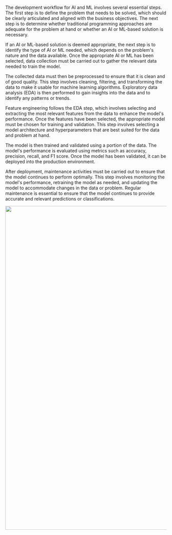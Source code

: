 The development workflow for AI and ML involves several essential steps. The first step is to define the problem that needs to be solved, which should be clearly articulated and aligned with the business objectives. The next step is to determine whether traditional programming approaches are adequate for the problem at hand or whether an AI or ML-based solution is necessary.

If an AI or ML-based solution is deemed appropriate, the next step is to identify the type of AI or ML needed, which depends on the problem's nature and the data available. Once the appropriate AI or ML has been selected, data collection must be carried out to gather the relevant data needed to train the model.

The collected data must then be preprocessed to ensure that it is clean and of good quality. This step involves cleaning, filtering, and transforming the data to make it usable for machine learning algorithms. Exploratory data analysis (EDA) is then performed to gain insights into the data and to identify any patterns or trends.

Feature engineering follows the EDA step, which involves selecting and extracting the most relevant features from the data to enhance the model's performance. Once the features have been selected, the appropriate model must be chosen for training and validation. This step involves selecting a model architecture and hyperparameters that are best suited for the data and problem at hand.

The model is then trained and validated using a portion of the data. The model's performance is evaluated using metrics such as accuracy, precision, recall, and F1 score. Once the model has been validated, it can be deployed into the production environment.

After deployment, maintenance activities must be carried out to ensure that the model continues to perform optimally. This step involves monitoring the model's performance, retraining the model as needed, and updating the model to accommodate changes in the data or problem. Regular maintenance is essential to ensure that the model continues to provide accurate and relevant predictions or classifications.

<p align="center">
<img src="https://user-images.githubusercontent.com/7511849/228365833-0a7a16e6-0587-49fa-a7f2-4c0ac5bee701.png" width="850" height="1010" />
</p>
